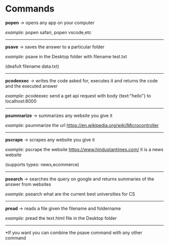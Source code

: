 # Commands

**popen** -> opens any app on your computer

*example*: popen safari, popen vscode,etc

---



**psave** -> saves the answer to a particular folder

*example*: psave in the Desktop folder with filename test.txt

(deafult filename data.txt)

---



**pcodeexec** -> writes the code asked for, executes it and returns the code and the executed answer

*example*: pcodeexec send a get api request with body {text:"hello"} to localhost:8000

---



**psummarize** -> summarizes any website you give it

*example*: psummarize the url https://en.wikipedia.org/wiki/Microcontroller

---



**pscrape** -> scrapes any website you give it

*example*: pscrape the website https://www.hindustantimes.com/ it is a news website

(supports types: news,ecommerce)

---



**psearch** -> searches the query on google and returns summaries of the answer from websites

*example*: psearch what are the current best universities for CS

---

**pread** -> reads a file given the filename and foldername

*example*: pread the text.html file in the Desktop folder

---


*If you want you can combine the psave command with any other command
